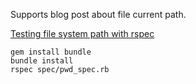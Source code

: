 Supports blog post about file current path.  

[Testing file system path with rspec](https://blog.tentamen.eu/testing-file-system-path-with-rspec/)

`gem install bundle`  
`bundle install`  
`rspec spec/pwd_spec.rb`  
